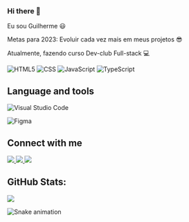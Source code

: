 ### Hi there 👋 
Eu sou Guilherme  :smiley: 

Metas para 2023: Evoluir cada vez mais em meus projetos 😎 
  
Atualmente, fazendo curso Dev-club Full-stack :computer:


  ![HTML5](https://img.shields.io/badge/HTML5-E34F26?style=for-the-badge&logo=html5&logoColor=white)
  ![CSS](https://img.shields.io/badge/CSS3-1572B6?style=for-the-badge&logo=css3&logoColor=white)
  ![JavaScript](https://img.shields.io/badge/JavaScript-323330?style=for-the-badge&logo=javascript&logoColor=F7DF1E)
  ![TypeScript](https://img.shields.io/badge/TypeScript-007ACC?style=for-the-badge&logo=typescript&logoColor=white)
  
  
## Language and tools

 
![Visual Studio Code](https://img.shields.io/badge/Visual_Studio_Code-0078D4?style=for-the-badge&logo=visual%20studio%20code&logoColor=white) 
  
![Figma](https://img.shields.io/badge/Figma-F24E1E?style=for-the-badge&logo=figma&logoColor=white)    

## Connect with me
 <a href="https://github.com/Guilherme171195">
<img src="https://img.shields.io/badge/LinkedIn-0077B5?style=for-the-badge&logo=linkedin&logoColor=white" >
  </a>
  
 <a href="https://twitter.com/GuilherminL">
  <img src="https://img.shields.io/badge/Twitter-1DA1F2?style=for-the-badge&logo=twitter&logoColor=white">
  </a>
  
  <a href="https://www.instagram.com/imnot.guilherme/">
  <img src="https://img.shields.io/badge/Instagram-E4405F?style=for-the-badge&logo=instagram&logoColor=white">
  </a>
  
## GitHub Stats:

<!-- ![](https://github-readme-stats.vercel.app/api?username=Guilherme171195&theme=radical&hide_border=false&include_all_commits=true&count_private=true)<br/> -->
![](https://github-readme-streak-stats.herokuapp.com/?user=Guilherme171195&theme=radical&hide_border=false)<br/>
<!-- ![](https://github-readme-stats.vercel.app/api/top-langs/?username=sohilsharma1996&theme=radical&hide_border=false&include_all_commits=true&count_private=true&layout=compact) -->


  ![Snake animation](https://github.com/sohilsharma1996/sohilsharma1996/blob/output/github-contribution-grid-snake.svg)

<!-- Proudly created with GPRM ( https://gprm.itsvg.in ) -->

